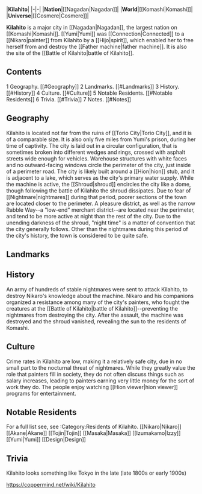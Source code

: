 |**Kilahito**|
|-|-|
|**Nation**|[[Nagadan\|Nagadan]]|
|**World**|[[Komashi\|Komashi]]|
|**Universe**|[[Cosmere\|Cosmere]]|

**Kilahito** is a major city in [[Nagadan\|Nagadan]], the largest nation on [[Komashi\|Komashi]]. [[Yumi\|Yumi]] was [[Connection\|Connected]] to a [[Nikaro\|painter]] from Kilahito by a [[Hijo\|spirit]], which enabled her to free herself from and destroy the [[Father machine\|father machine]]. It is also the site of the [[Battle of Kilahito\|battle of Kilahito]].

## Contents

1 Geography. [[#Geography]] 
2 Landmarks. [[#Landmarks]] 
3 History. [[#History]] 
4 Culture. [[#Culture]] 
5 Notable Residents. [[#Notable Residents]] 
6 Trivia. [[#Trivia]] 
7 Notes. [[#Notes]] 


## Geography
Kilahito is located not far from the ruins of [[Torio City\|Torio City]], and it is of a comparable size. It is also only five miles from Yumi's prison, during her time of captivity. The city is laid out in a circular configuration, that is sometimes broken into different wedges and rings, crossed with asphalt streets wide enough for vehicles. Warehouse structures with white faces and no outward-facing windows circle the perimeter of the city, just inside of a perimeter road. The city is likely built around a [[Hion\|hion]] stub, and it is adjacent to a lake, which serves as the city's primary water supply.
While the machine is active, the [[Shroud\|shroud]] encircles the city like a dome, though following the battle of Kilahito the shroud dissipates. Due to fear of [[Nightmare\|nightmares]] during that period, poorer sections of the town are located closer to the perimeter. A pleasure district, as well as the narrow Rabble Way--a "low-end" merchant district--are located near the perimeter, and tend to be more active at night than the rest of the city. Due to the unending darkness of the shroud, "night time" is a matter of convention that the city generally follows. Other than the nightmares during this period of the city's history, the town is considered to be quite safe.

## Landmarks




## History
An army of hundreds of stable nightmares were sent to attack Kilahito, to destroy Nikaro's knowledge about the machine. Nikaro and his companions organized a resistance among many of the city's painters, who fought the creatures at the [[Battle of Kilahito\|battle of Kilahito]]--preventing the nightmares from destroying the city. After the assault, the machine was destroyed and the shroud vanished, revealing the sun to the residents of Komashi.

## Culture
Crime rates in Kilahito are low, making it a relatively safe city, due in no small part to the nocturnal threat of nightmares.
While they greatly value the role that painters fill in society, they do not often discuss things such as salary increases, leading to painters earning very little money for the sort of work they do.
The people enjoy watching [[Hion viewer\|hion viewer]] programs for entertainment.

## Notable Residents
For a full list see, see :Category:Residents of Kilahito.
[[Nikaro\|Nikaro]]
[[Akane\|Akane]]
[[Tojin\|Tojin]]
[[Masaka\|Masaka]]
[[Izumakamo\|Izzy]]
[[Yumi\|Yumi]]
[[Design\|Design]]
## Trivia
Kilahito looks something like Tokyo in the late  (late 1800s or early 1900s)


https://coppermind.net/wiki/Kilahito